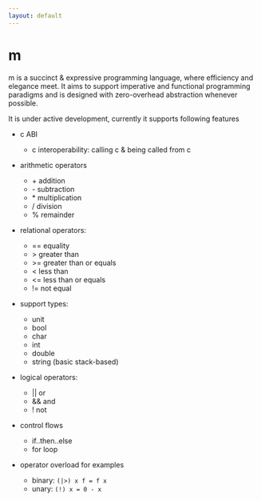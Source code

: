 ```yaml
---
layout: default
---
```


# m

m is a succinct & expressive programming language, where efficiency and elegance meet. It aims to support imperative and functional programming paradigms and is designed with zero-overhead abstraction whenever possible.

It is under active development, currently it supports following features
- c ABI
  - c interoperability: calling c & being called from c

- arithmetic operators
  - \+    addition
  - \-    subtraction
  - \*    multiplication
  - /     division
  - \%    remainder

- relational operators:
  - == equality
  - \>  greater than
  - \>= greater than or equals
  - \<  less than
  - \<= less than or equals
  - \!= not equal

- support types:
  - unit
  - bool
  - char
  - int
  - double
  - string (basic stack-based)

- logical operators:
  - \|\| or
  - && and
  - ! not

- control flows
  - if..then..else
  - for loop

- operator overload
  for examples
  - binary: ```(|>) x f = f x```
  - unary: ```(!) x = 0 - x```